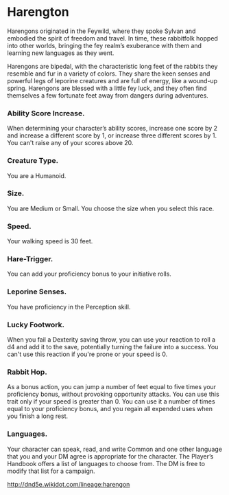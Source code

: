 # Harengton

Harengons originated in the Feywild, where they spoke Sylvan and embodied the spirit of freedom and travel. In time, these rabbitfolk hopped into other worlds, bringing the fey realm’s exuberance with them and learning new languages as they went.

Harengons are bipedal, with the characteristic long feet of the rabbits they resemble and fur in a variety of colors. They share the keen senses and powerful legs of leporine creatures and are full of energy, like a wound-up spring. Harengons are blessed with a little fey luck, and they often find themselves a few fortunate feet away from dangers during adventures.

### Ability Score Increase.
 When determining your character’s ability scores, increase one score by 2 and increase a different score by 1, or increase three different scores by 1. You can't raise any of your scores above 20.

### Creature Type.
 You are a Humanoid.

### Size. 
 You are Medium or Small. You choose the size when you select this race.

### Speed. 
 Your walking speed is 30 feet.

### Hare-Trigger. 
 You can add your proficiency bonus to your initiative rolls.

### Leporine Senses. 
 You have proficiency in the Perception skill.

### Lucky Footwork.
 When you fail a Dexterity saving throw, you can use your reaction to roll a d4 and add it to the save, potentially turning the failure into a success. You can't use this reaction if you're prone or your speed is 0.

### Rabbit Hop.
 As a bonus action, you can jump a number of feet equal to five times your proficiency bonus, without provoking opportunity attacks. You can use this trait only if your speed is greater than 0. You can use it a number of times equal to your proficiency bonus, and you regain all expended uses when you finish a long rest.

### Languages.
 Your character can speak, read, and write Common and one other language that you and your DM agree is appropriate for the character. The Player’s Handbook offers a list of languages to choose from. The DM is free to modify that list for a campaign.


http://dnd5e.wikidot.com/lineage:harengon
